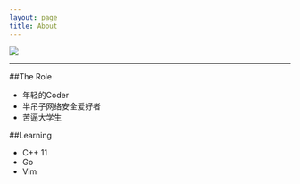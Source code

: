 ```yaml
---
layout: page
title: About
---
```


![](../../../../../public/About_Image.gif)
 
---

##The Role
* 年轻的Coder
* 半吊子网络安全爱好者
* 苦逼大学生

##Learning
* C++ 11
* Go
* Vim